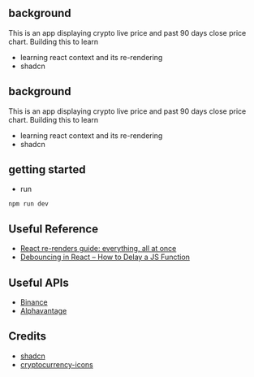 ## background
This is an app displaying crypto live price and past 90 days close price chart. Building this to learn
- learning react context and its re-rendering
- shadcn

## background
This is an app displaying crypto live price and past 90 days close price chart. Building this to learn
- learning react context and its re-rendering
- shadcn

## getting started
- run 
```
npm run dev
```

## Useful Reference
- [React re-renders guide: everything, all at once](https://www.developerway.com/posts/react-re-renders-guide#part7.1)
- [Debouncing in React – How to Delay a JS Function](https://www.freecodecamp.org/news/debouncing-explained/) 

## Useful APIs
- [Binance](http://localhost:3000/api/binance)
- [Alphavantage](http://localhost:3000/api/alphavantage)

## Credits
- [shadcn](https://ui.shadcn.com/)
- [cryptocurrency-icons](https://github.com/ErikThiart/cryptocurrency-icons)
